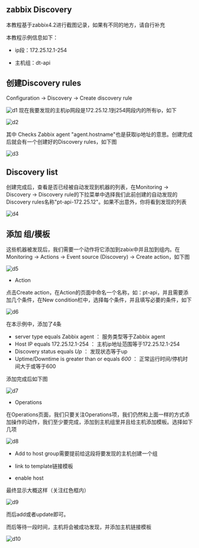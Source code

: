 ## zabbix Discovery 

本教程基于zabbix4.2进行截图记录，如果有不同的地方，请自行补充

本教程示例信息如下：

- ip段：172.25.12.1-254

- 主机组：dt-api

## 创建Discovery rules

Configuration -> Discovery -> Create discovery rule

![d1](https://raw.githubusercontent.com/marksugar/zabbix-complete-works/master/img/d1.png)
 现在我要发现的主机ip网段是172.25.12.1到254网段内的所有ip，如下

![d2](https://raw.githubusercontent.com/marksugar/zabbix-complete-works/master/img/d2.png)

其中 Checks Zabbix agent "agent.hostname"也是获取ip地址的意思。创建完成后就会有一个创建好的Discovery rules，如下图

![d3](https://raw.githubusercontent.com/marksugar/zabbix-complete-works/master/img/d3.png)

## Discovery list

创建完成后，查看是否已经被自动发现到机器的列表，在Monitoring -> Discovery -> Discovery rule的下拉菜单中选择我们此前创建的自动发现的Discovery rules名称"pt-api-172.25.12"。如果不出意外，你将看到发现的列表

![d4](https://raw.githubusercontent.com/marksugar/zabbix-complete-works/master/img/d4.png)

## 添加 组/模板

这些机器被发现后，我们需要一个动作将它添加到zabix中并且加到组内。在Monitoring -> Actions -> Event source (Discovery)  -> Create action，如下图

![d5](https://raw.githubusercontent.com/marksugar/zabbix-complete-works/master/img/d5.png)

- Action

点击Create action，在Action的页面中命名一个名称，如：pt-api，并且需要添加几个条件，在New condition栏中，选择每个条件，并且填写必要的条件，如下

![d6](https://raw.githubusercontent.com/marksugar/zabbix-complete-works/master/img/d6.png)

在本示例中，添加了4条

- server type  equals  Zabbix agent ：  服务类型等于Zabbix agent
- Host IP equals 172.25.12.1-254  ： 主机ip地址范围等于172.25.12.1-254
- Discovery status equals *Up*  ： 发现状态等于up
- Uptime/Downtime is greater than or equals *600*  ： 正常运行时间/停机时间大于或等于600

添加完成后如下图

![d7](https://raw.githubusercontent.com/marksugar/zabbix-complete-works/master/img/d7.png)

- Operations

在Operations页面，我们只要关注Operations项，我们仍然和上面一样的方式添加操作的动作，我们至少要完成，添加到主机组里并且给主机添加模板。选择如下几项

![d8](https://raw.githubusercontent.com/marksugar/zabbix-complete-works/master/img/d8.png)

- Add to host group需要提前给这段将要发现的主机创建一个组

- link to template链接模板

- enable host 

最终显示大概这样（关注红色框内）

![d9](https://raw.githubusercontent.com/marksugar/zabbix-complete-works/master/img/d9.png)

而后add或者update即可。

而后等待一段时间，主机将会被成功发现，并添加主机链接模板

![d10](https://raw.githubusercontent.com/marksugar/zabbix-complete-works/master/img/d10.png)